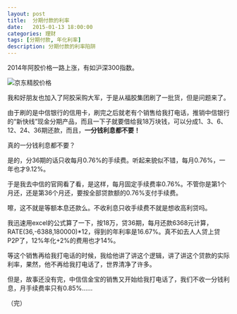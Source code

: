 ```yaml
---
layout: post
title:  分期付款的利率
date:   2015-01-13 18:00:00
categories: 理财
tags: [分期付款, 年化利率]
description: 分期付款的利率陷阱
---
```


2014年阿胶价格一路上涨，有如沪深300指数。

![京东精胶价格][1]

我和好朋友也加入了阿胶采购大军，于是从福胶集团刷了一批货，但是问题来了。

由于刷的是中信银行的信用卡，刷完之后就老有个销售给我打电话，推销中信银行的“新快线”现金分期产品，而且一下子就要借给我18万块钱，可以分成1、3、6、12、24、36期还款，而且，**一分钱利息都不要！**

真的一分钱利息都不要？

是的，分36期的话只收每月0.76%的手续费。听起来貌似不错，每月0.76%，一年也才9.12%。

于是我去中信的官网看了看，是这样，每月固定手续费率0.76%。不管你是第1个月还，还是第36个月还，要按全部贷款额的0.76%支付手续费。

嚓，这不就是等额本息还款么。不收利息只收手续费不就是想收高利贷吗。

我迅速用excel的公式算了一下，按18万，贷36期，每月还款6368元计算，RATE(36,-6388,180000)*12，得到的年利率是16.67%。真不如去人人贷上贷P2P了，12%年化+2%的费用也才14%。

等这个销售再给我打电话的时候，我给他讲了讲这个逻辑，讲了讲这个贷款的实际利率，果然，他不再给我打电话了，世界清净了许多。

但是，故事还没有完，中信信金宝的销售又开始给我打电话了，我们不收一分钱利息，月手续费率只有0.85%……

  [1]:http://blog-27zeros.qiniudn.com/20150113%E7%A6%8F%E8%83%B62014.jpg

（完）
